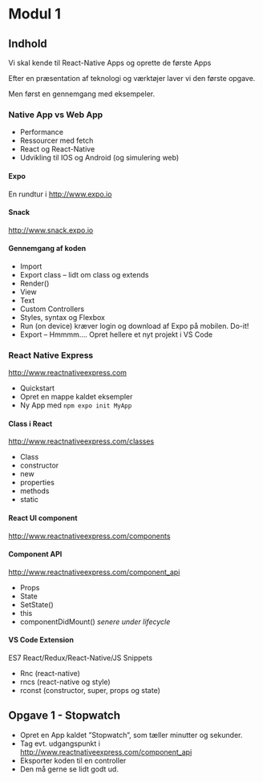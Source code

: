# Modul 1
## Indhold
Vi skal kende til React-Native Apps og oprette de første Apps

Efter en præsentation af teknologi og værktøjer laver vi den første opgave.

Men først en gennemgang med eksempeler.

### Native App vs Web App
- Performance
- Ressourcer med fetch
- React og React-Native
- Udvikling til IOS og Android (og simulering web)

#### Expo
En rundtur i http://www.expo.io

#### Snack
http://www.snack.expo.io

#### Gennemgang af koden
- Import
- Export class – lidt om class og extends	
- Render()
- View
- Text
- Custom Controllers
- Styles, syntax og Flexbox
- Run (on device) kræver login og download af Expo på mobilen. Do-it!
- Export – Hmmmm…. Opret hellere et nyt projekt i VS Code

### React Native Express
http://www.reactnativeexpress.com
- Quickstart
- Opret en mappe kaldet eksempler
- Ny App med `npm expo init MyApp` 

#### Class i React
http://www.reactnativeexpress.com/classes
- Class
- constructor
- new
- properties
- methods
- static

#### React UI component
http://www.reactnativeexpress.com/components

#### Component API
http://www.reactnativeexpress.com/component_api
- Props
- State
- SetState()
- this
- componentDidMount() *senere under lifecycle*

#### VS Code Extension
ES7 React/Redux/React-Native/JS Snippets
- Rnc (react-native) 
- rncs (react-native og style)
- rconst (constructor, super, props og state)

## Opgave 1 - Stopwatch
- Opret en App kaldet ”Stopwatch”, som tæller minutter og sekunder.
- Tag evt. udgangspunkt i http://www.reactnativeexpress.com/component_api
- Eksporter koden til en controller
- Den må gerne se lidt godt ud. 
